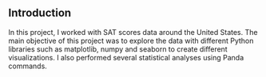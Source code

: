
## Introduction
In this project, I worked with SAT scores data around the United States. The main objective of this project was to explore the data with different Python libraries such as matplotlib, numpy and seaborn to create different visualizations. I also performed several statistical analyses using Panda commands.

